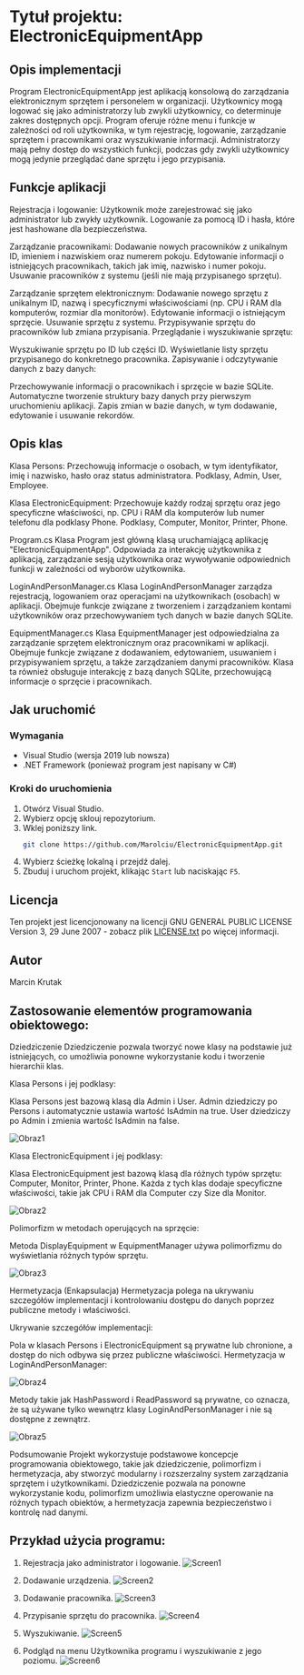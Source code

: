 # Tytuł projektu: ElectronicEquipmentApp

## Opis implementacji
Program ElectronicEquipmentApp jest aplikacją konsolową do zarządzania elektronicznym sprzętem i personelem w organizacji. Użytkownicy mogą logować się jako administratorzy lub zwykli użytkownicy, co determinuje zakres dostępnych opcji. Program oferuje różne menu i funkcje w zależności od roli użytkownika, w tym rejestrację, logowanie, zarządzanie sprzętem i pracownikami oraz wyszukiwanie informacji. Administratorzy mają pełny dostęp do wszystkich funkcji, podczas gdy zwykli użytkownicy mogą jedynie przeglądać dane sprzętu i jego przypisania.

## Funkcje aplikacji
Rejestracja i logowanie:
Użytkownik może zarejestrować się jako administrator lub zwykły użytkownik.
Logowanie za pomocą ID i hasła, które jest hashowane dla bezpieczeństwa.

Zarządzanie pracownikami:
Dodawanie nowych pracowników z unikalnym ID, imieniem i nazwiskiem oraz numerem pokoju.
Edytowanie informacji o istniejących pracownikach, takich jak imię, nazwisko i numer pokoju.
Usuwanie pracowników z systemu (jeśli nie mają przypisanego sprzętu).

Zarządzanie sprzętem elektronicznym:
Dodawanie nowego sprzętu z unikalnym ID, nazwą i specyficznymi właściwościami (np. CPU i RAM dla komputerów, rozmiar dla monitorów).
Edytowanie informacji o istniejącym sprzęcie.
Usuwanie sprzętu z systemu.
Przypisywanie sprzętu do pracowników lub zmiana przypisania.
Przeglądanie i wyszukiwanie sprzętu:

Wyszukiwanie sprzętu po ID lub części ID.
Wyświetlanie listy sprzętu przypisanego do konkretnego pracownika.
Zapisywanie i odczytywanie danych z bazy danych:

Przechowywanie informacji o pracownikach i sprzęcie w bazie SQLite.
Automatyczne tworzenie struktury bazy danych przy pierwszym uruchomieniu aplikacji.
Zapis zmian w bazie danych, w tym dodawanie, edytowanie i usuwanie rekordów.

## Opis klas
Klasa Persons: Przechowują informacje o osobach, w tym identyfikator, imię i nazwisko, hasło oraz status administratora.
Podklasy, Admin, User, Employee.

Klasa ElectronicEquipment: Przechowuje każdy rodzaj sprzętu oraz jego specyficzne właściwości, np. CPU i RAM dla komputerów lub numer telefonu dla podklasy Phone.
Podklasy, Computer, Monitor, Printer, Phone.

Program.cs
Klasa Program jest główną klasą uruchamiającą aplikację "ElectronicEquipmentApp". Odpowiada za interakcję użytkownika z aplikacją, zarządzanie sesją użytkownika oraz wywoływanie odpowiednich funkcji w zależności od wyborów użytkownika.

LoginAndPersonManager.cs
Klasa LoginAndPersonManager zarządza rejestracją, logowaniem oraz operacjami na użytkownikach (osobach) w aplikacji. Obejmuje funkcje związane z tworzeniem i zarządzaniem kontami użytkowników oraz przechowywaniem tych danych w bazie danych SQLite.

EquipmentManager.cs
Klasa EquipmentManager jest odpowiedzialna za zarządzanie sprzętem elektronicznym oraz pracownikami w aplikacji. Obejmuje funkcje związane z dodawaniem, edytowaniem, usuwaniem i przypisywaniem sprzętu, a także zarządzaniem danymi pracowników. Klasa ta również obsługuje interakcję z bazą danych SQLite, przechowującą informacje o sprzęcie i pracownikach.

## Jak uruchomić

### Wymagania
- Visual Studio (wersja 2019 lub nowsza)
- .NET Framework (ponieważ program jest napisany w C#)

### Kroki do uruchomienia
1. Otwórz Visual Studio.
2. Wybierz opcję sklouj repozytorium.
3. Wklej poniższy link.
    ```sh
    git clone https://github.com/Marolciu/ElectronicEquipmentApp.git
    ```
4. Wybierz ścieżkę lokalną i przejdź dalej.
5. Zbuduj i uruchom projekt, klikając `Start` lub naciskając `F5`.

## Licencja
Ten projekt jest licencjonowany na licencji GNU GENERAL PUBLIC LICENSE Version 3, 29 June 2007 - zobacz plik [LICENSE.txt](LICENSE.txt) po więcej informacji.

## Autor
Marcin Krutak

## Zastosowanie elementów programowania obiektowego:

Dziedziczenie
Dziedziczenie pozwala tworzyć nowe klasy na podstawie już istniejących, co umożliwia ponowne wykorzystanie kodu i tworzenie hierarchii klas.

Klasa Persons i jej podklasy:

Klasa Persons jest bazową klasą dla Admin i User.
Admin dziedziczy po Persons i automatycznie ustawia wartość IsAdmin na true.
User dziedziczy po Admin i zmienia wartość IsAdmin na false.

![Obraz1](https://github.com/Marolciu/ElectronicEquipmentApp/blob/master/img/Zrzut%20ekranu%202024-06-22%20192630.png?raw=true)

Klasa ElectronicEquipment i jej podklasy:

Klasa ElectronicEquipment jest bazową klasą dla różnych typów sprzętu: Computer, Monitor, Printer, Phone.
Każda z tych klas dodaje specyficzne właściwości, takie jak CPU i RAM dla Computer czy Size dla Monitor.

![Obraz2](https://github.com/Marolciu/ElectronicEquipmentApp/blob/master/img/Zrzut%20ekranu%202024-06-22%20192639.png?raw=true)

Polimorfizm w metodach operujących na sprzęcie:

Metoda DisplayEquipment w EquipmentManager używa polimorfizmu do wyświetlania różnych typów sprzętu.

![Obraz3](https://github.com/Marolciu/ElectronicEquipmentApp/assets/148622198/9b3d7aad-4b4e-4203-a70f-1836f0cf9911)

Hermetyzacja (Enkapsulacja)
Hermetyzacja polega na ukrywaniu szczegółów implementacji i kontrolowaniu dostępu do danych poprzez publiczne metody i właściwości.

Ukrywanie szczegółów implementacji:

Pola w klasach Persons i ElectronicEquipment są prywatne lub chronione, a dostęp do nich odbywa się przez publiczne właściwości.
Hermetyzacja w LoginAndPersonManager:

![Obraz4](https://github.com/Marolciu/ElectronicEquipmentApp/blob/master/img/Zrzut%20ekranu%202024-06-22%20192708.png?raw=true)

Metody takie jak HashPassword i ReadPassword są prywatne, co oznacza, że są używane tylko wewnątrz klasy LoginAndPersonManager i nie są dostępne z zewnątrz.

![Obraz5](https://github.com/Marolciu/ElectronicEquipmentApp/assets/148622198/61e1f5e8-956c-4aab-b7ed-4204e62f57c1)

Podsumowanie
Projekt wykorzystuje podstawowe koncepcje programowania obiektowego, takie jak dziedziczenie, polimorfizm i hermetyzacja, aby stworzyć modularny i rozszerzalny system zarządzania sprzętem i użytkownikami. Dziedziczenie pozwala na ponowne wykorzystanie kodu, polimorfizm umożliwia elastyczne operowanie na różnych typach obiektów, a hermetyzacja zapewnia bezpieczeństwo i kontrolę nad danymi.

## Przykład użycia programu:
1. Rejestracja jako administrator i logowanie.
![Screen1](https://github.com/Marolciu/ElectronicEquipmentApp/blob/master/screens/Zrzut%20ekranu%202024-06-22%20195935.png?raw=true)

2. Dodawanie urządzenia.
![Screen2](https://github.com/Marolciu/ElectronicEquipmentApp/blob/master/screens/Zrzut%20ekranu%202024-06-22%20200054.png?raw=true)

3. Dodawanie pracownika.
![Screen3](https://github.com/Marolciu/ElectronicEquipmentApp/blob/master/screens/Zrzut%20ekranu%202024-06-22%20200152.png?raw=true)

4. Przypisanie sprzętu do pracownika.
![Screen4](https://github.com/Marolciu/ElectronicEquipmentApp/blob/master/screens/Zrzut%20ekranu%202024-06-22%20200249.png?raw=true)

5. Wyszukiwanie.
![Screen5](https://github.com/Marolciu/ElectronicEquipmentApp/blob/master/screens/Zrzut%20ekranu%202024-06-22%20201419.png?raw=true)

6. Podgląd na menu Użytkownika programu i wyszukiwanie z jego poziomu.
![Screen6](https://github.com/Marolciu/ElectronicEquipmentApp/blob/master/screens/Zrzut%20ekranu%202024-06-22%20201537.png?raw=true)
